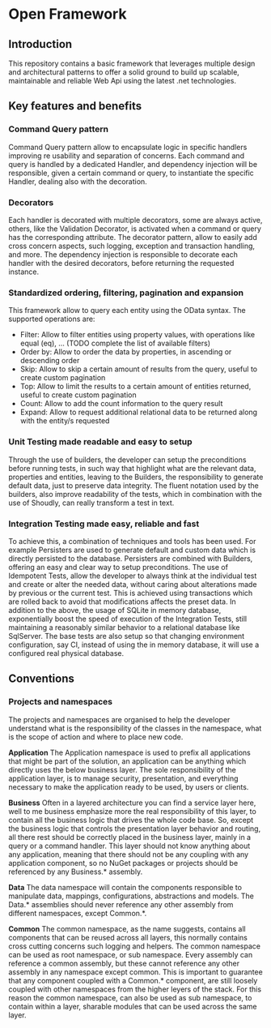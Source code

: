 # Open Framework
## Introduction
This repository contains a basic framework that leverages multiple design and architectural patterns to offer a solid ground to build up scalable, maintainable and reliable Web Api using the latest .net technologies.

## Key features and benefits

### Command Query pattern
Command Query pattern allow to encapsulate logic in specific handlers improving re usability and separation of concerns.
Each command and query is handled by a dedicated Handler, and dependency injection will be responsible, given a certain command or query, to instantiate the specific Handler, dealing also with the decoration.

### Decorators
Each handler is decorated with multiple decorators, some are always active, others, like the Validation Decorator, is activated when a command or query has the corresponding attribute.
The decorator pattern, allow to easily add cross concern aspects, such logging, exception and transaction handling, and more.
The dependency injection is responsible to decorate each handler with the desired decorators, before returning the requested instance.

### Standardized ordering, filtering, pagination and expansion
This framework allow to query each entity using the OData syntax. The supported operations are:
- Filter: Allow to filter entities using property values, with operations like equal (eq), ... (TODO complete the list of available filters)
- Order by: Allow to order the data by properties, in ascending or descending order
- Skip: Allow to skip a certain amount of results from the query, useful to create custom pagination
- Top: Allow to limit the results to a certain amount of entities returned, useful to create custom pagination
- Count: Allow to add the count information to the query result
- Expand: Allow to request additional relational data to be returned along with the entity/s requested

### Unit Testing made readable and easy to setup
Through the use of builders, the developer can setup the preconditions before running tests, in such way that highlight what are the relevant data, properties and entities, leaving to the Builders, the responsibility to generate default data, just to preserve data integrity.
The fluent notation used by the builders, also improve readability of the tests, which in combination with the use of Shoudly, can really transform a test in text.

### Integration Testing made easy, reliable and fast
To achieve this, a combination of techniques and tools has been used. For example Persisters are used to generate default and custom data which is directly persisted to the database.
Persisters are combined with Builders, offering an easy and clear way to setup preconditions.
The use of Idempotent Tests, allow the developer to always think at the individual test and create or alter the needed data, without caring about alterations made by previous or the current test.
This is achieved using transactions which are rolled back to avoid that modifications affects the preset data.
In addition to the above, the usage of SQLite in memory database, exponentially boost the speed of execution of the Integration Tests, still maintaining a reasonably similar behavior to a relational database like SqlServer.
The base tests are also setup so that changing environment configuration, say CI, instead of using the in memory database, it will use a configured real physical database.

## Conventions

### Projects and namespaces
The projects and namespaces are organised to help the developer understand what is the responsibility of the classes in the namespace, what is the scope of action and where to place new code.

**Application**
The Application namespace is used to prefix all applications that might be part of the solution, an application can be anything which directly uses the below business layer.
The sole responsibility of the application layer, is to manage security, presentation, and everything necessary to make the application ready to be used, by users or clients.

**Business**
Often in a layered architecture you can find a service layer here, well to me business emphasize more the real responsibility of this layer, to contain all the business logic that drives the whole code base.
So, except the business logic that controls the presentation layer behavior and routing, all there rest should be correctly placed in the business layer, mainly in a query or a command handler.
This layer should not know anything about any application, meaning that there should not be any coupling with any application component, so no NuGet packages or projects should be referenced by any Business.* assembly.

**Data**
The data namespace will contain the components responsible to manipulate data, mappings, configurations, abstractions and models. The Data.* assemblies should never reference any other assembly from different namespaces, except Common.*.

**Common**
The common namespace, as the name suggests, contains all components that can be reused across all layers, this normally contains cross cutting concerns such logging and helpers.
The common namespace can be used as root namespace, or sub namespace. Every assembly can reference a common assembly, but these cannot reference any other assembly in any namespace except common.
This is important to guarantee that any component coupled with a Common.* component, are still loosely coupled with other namespaces from the higher leyers of the stack.
For this reason the common namespace, can also be used as sub namespace, to contain within a layer, sharable modules that can be used across the same layer.




